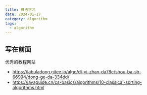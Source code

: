 ```yaml
---
title: 算法学习
date: 2024-01-17
category: algorithm
tags:
  - algorithm
---
```


<!-- more -->

## 写在前面

优秀的教程网站

- https://labuladong.gitee.io/algo/di-yi-zhan-da78c/shou-ba-sh-66994/dong-ge-da-334dd/
- https://javaguide.cn/cs-basics/algorithms/10-classical-sorting-algorithms.html